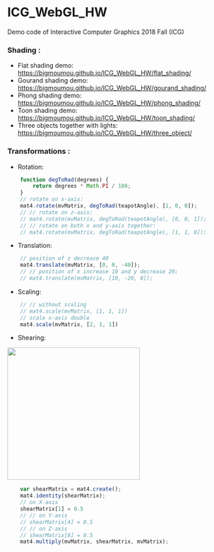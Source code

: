# ICG_WebGL_HW
Demo code of Interactive Computer Graphics 2018 Fall (ICG)

### Shading :
- Flat shading demo:    
  https://bigmoumou.github.io/ICG_WebGL_HW/flat_shading/
- Gourand shading demo:    
  https://bigmoumou.github.io/ICG_WebGL_HW/gourand_shading/
- Phong shading demo:    
  https://bigmoumou.github.io/ICG_WebGL_HW/phong_shading/
- Toon shading demo:    
  https://bigmoumou.github.io/ICG_WebGL_HW/toon_shading/
- Three objects together with lights:    
  https://bigmoumou.github.io/ICG_WebGL_HW/three_object/    


### Transformations :
- Rotation:    
```javascript
    function degToRad(degrees) {
        return degrees * Math.PI / 180;
    }
    // rotate on x-axis:
    mat4.rotate(mvMatrix, degToRad(teapotAngle), [1, 0, 0]);
    // // rotate on z-axis:
    // mat4.rotate(mvMatrix, degToRad(teapotAngle), [0, 0, 1]);
    // // rotate on both x and y-axis together:
    // mat4.rotate(mvMatrix, degToRad(teapotAngle), [1, 1, 0]);
```
- Translation:    
```javascript
    // position of z decrease 40 
    mat4.translate(mvMatrix, [0, 0, -40]);
    // // position of x increase 10 and y decrease 20;
    // mat4.translate(mvMatrix, [10, -20, 0]);
```
- Scaling:    
```javascript
    // // without scaling
    // mat4.scale(mvMatrix, [1, 1, 1])
    // scale x-axis double
    mat4.scale(mvMatrix, [2, 1, 1])
```
- Shearing:    
<img src="https://i.imgur.com/edcyh5d.png" width="300">    

```javascript
    var shearMatrix = mat4.create();
    mat4.identity(shearMatrix);
    // on X-axis
    shearMatrix[1] = 0.5
    // // on Y-axis
    // shearMatrix[4] = 0.5
    // // on Z-axis
    // shearMatrix[8] = 0.5
    mat4.multiply(mvMatrix, shearMatrix, mvMatrix);
```
